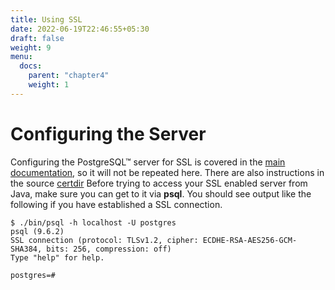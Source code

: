 ```yaml
---
title: Using SSL
date: 2022-06-19T22:46:55+05:30
draft: false
weight: 9
menu:
  docs:
    parent: "chapter4"
    weight: 1
---
```


# Configuring the Server

Configuring the PostgreSQL™ server for SSL is covered in the [main
documentation](https://www.postgresql.org/docs/current/ssl-tcp.html),
so it will not be repeated here. There are also instructions in the source
[certdir](https://github.com/pgjdbc/pgjdbc/tree/master/certdir)
Before trying to access your SSL enabled server from Java, make sure
you can get to it via **psql**. You should see output like the following
if you have established a SSL  connection.

```
$ ./bin/psql -h localhost -U postgres
psql (9.6.2)
SSL connection (protocol: TLSv1.2, cipher: ECDHE-RSA-AES256-GCM-SHA384, bits: 256, compression: off)
Type "help" for help.

postgres=#
```
